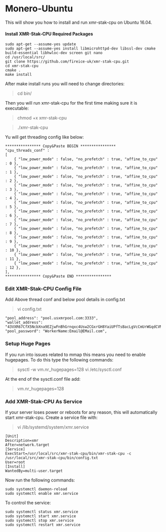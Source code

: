 # Monero-Ubuntu

This will show you how to install and run xmr-stak-cpu on Ubuntu 16.04.

#### Install XMR-Stak-CPU Required Packages

```
sudo apt-get --assume-yes update
sudo apt-get --assume-yes install libmicrohttpd-dev libssl-dev cmake build-essential libhwloc-dev screen git nano
cd /usr/local/src/
git clone https://github.com/fireice-uk/xmr-stak-cpu.git
cd xmr-stak-cpu
cmake .
make install

```
After make install runs you will need to change directories:

> cd bin/

Then you will run xmr-stak-cpu for the first time making sure it is executable:

> chmod +x xmr-stak-cpu

> ./xmr-stak-cpu

Yu will get threading config like below: 

```
**************** Copy&Paste BEGIN ****************
"cpu_threads_conf" :
[
    { "low_power_mode" : false, "no_prefetch" : true, "affine_to_cpu" : 0 },
    { "low_power_mode" : false, "no_prefetch" : true, "affine_to_cpu" : 1 },
    { "low_power_mode" : false, "no_prefetch" : true, "affine_to_cpu" : 2 },
    { "low_power_mode" : false, "no_prefetch" : true, "affine_to_cpu" : 3 },
    { "low_power_mode" : false, "no_prefetch" : true, "affine_to_cpu" : 4 },
    { "low_power_mode" : false, "no_prefetch" : true, "affine_to_cpu" : 5 },
    { "low_power_mode" : false, "no_prefetch" : true, "affine_to_cpu" : 6 },
    { "low_power_mode" : false, "no_prefetch" : true, "affine_to_cpu" : 7 },
    { "low_power_mode" : false, "no_prefetch" : true, "affine_to_cpu" : 8 },
    { "low_power_mode" : false, "no_prefetch" : true, "affine_to_cpu" : 9 },
    { "low_power_mode" : false, "no_prefetch" : true, "affine_to_cpu" : 10 },
    { "low_power_mode" : false, "no_prefetch" : true, "affine_to_cpu" : 11 },
    { "low_power_mode" : false, "no_prefetch" : true, "affine_to_cpu" : 12 },
],
**************** Copy&Paste END ****************

```

### Edit XMR-Stak-CPU Config File

Add Above thread conf and below pool details in config.txt

> vi config.txt

```
"pool_address": "pool.usxmrpool.com:3333",
"wallet_address": "43VXR67CfX5NcbXna9EZjwFnBhGrnqxc4Usw2CGxrGH8YaiUPfTsBacLgVcCmUrWGqdCVMsLDhbj1CDjNs5KgKcg98C8XH5",
"pool_password": "WorkerName:Email@EMail.com",
```

### Setup Huge Pages
If you run into issues related to mmap this means you need to enable hugepages. To do this type the following commands:

>sysctl -w vm.nr_hugepages=128
>vi /etc/sysctl.conf

At the end of the sysctl.conf file add:

> vm.nr_hugepages=128

### Add XMR-Stak-CPU As Service
If your server loses power or reboots for any reason, this will automatically start xmr-stak-cpu. Create a service file with:

> vi /lib/systemd/system/xmr.service

```
[Unit]
Description=xmr
After=network.target
[Service]
ExecStart=/usr/local/src/xmr-stak-cpu/bin/xmr-stak-cpu -c /usr/local/src/xmr-stak-cpu/bin/config.txt
User=root
[Install]
WantedBy=multi-user.target
```
Now run the following commands:

```
sudo systemctl daemon-reload
sudo systemctl enable xmr.service
```

To control the service:
```
sudo systemctl status xmr.service
sudo systemctl start xmr.service
sudo systemctl stop xmr.service
sudo systemctl restart xmr.service
```

